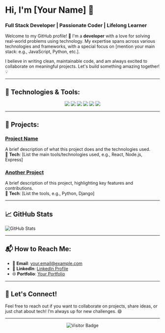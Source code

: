 # Hi, I'm [Your Name] 👋  
### Full Stack Developer | Passionate Coder | Lifelong Learner

Welcome to my GitHub profile! 🚀 I'm a **developer** with a love for solving real-world problems using technology. My expertise spans across various technologies and frameworks, with a special focus on [mention your main stack: e.g., JavaScript, Python, etc.].

I believe in writing clean, maintainable code, and am always excited to collaborate on meaningful projects. Let's build something amazing together! 💡

---

## 🔧 Technologies & Tools:
<p align="center">
  <img src="https://img.shields.io/badge/-JavaScript-yellow?style=flat-square&logo=javascript" />
  <img src="https://img.shields.io/badge/-Python-blue?style=flat-square&logo=python" />
  <img src="https://img.shields.io/badge/-React-61DAFB?style=flat-square&logo=react&logoColor=black" />
  <img src="https://img.shields.io/badge/-Node.js-339933?style=flat-square&logo=node.js&logoColor=white" />
  <img src="https://img.shields.io/badge/-Docker-2496ED?style=flat-square&logo=docker&logoColor=white" />
  <img src="https://img.shields.io/badge/-Git-orange?style=flat-square&logo=git&logoColor=white" />
</p>

---

## 🚀 Projects:

### **[Project Name](https://github.com/username/project)**  
A brief description of what this project does and the technologies used.  
🔧 **Tech**: [List the main tools/technologies used, e.g., React, Node.js, Express]

### **[Another Project](https://github.com/username/another-project)**  
A brief description of this project, highlighting key features and contributions.  
🔧 **Tech**: [List the tools, e.g., Python, Django]

---

## 📈 GitHub Stats
![GitHub Stats](https://github-readme-stats.vercel.app/api?username=yourusername&show_icons=true&hide_title=true&count_private=true&theme=radical)

---

## 📬 How to Reach Me:
- 📧 **Email**: [your.email@example.com](mailto:your.email@example.com)
- 💼 **LinkedIn**: [LinkedIn Profile](https://linkedin.com/in/yourprofile)
- 🌐 **Portfolio**: [Your Portfolio](https://yourportfolio.com)

---

## 💬 Let's Connect!
Feel free to reach out if you want to collaborate on projects, share ideas, or just chat about tech! I’m always up for new challenges. 😄

---

<p align="center">
  <img src="https://visitor-badge.glitch.me/badge?page_id=yourusername.yourusername" alt="Visitor Badge"/>
</p>
